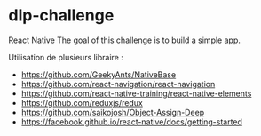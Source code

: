 # dlp-challenge
React Native The goal of this challenge is to build a simple app.

Utilisation de plusieurs libraire : 
- https://github.com/GeekyAnts/NativeBase
- https://github.com/react-navigation/react-navigation
- https://github.com/react-native-training/react-native-elements
- https://github.com/reduxjs/redux
- https://github.com/saikojosh/Object-Assign-Deep
- https://facebook.github.io/react-native/docs/getting-started

